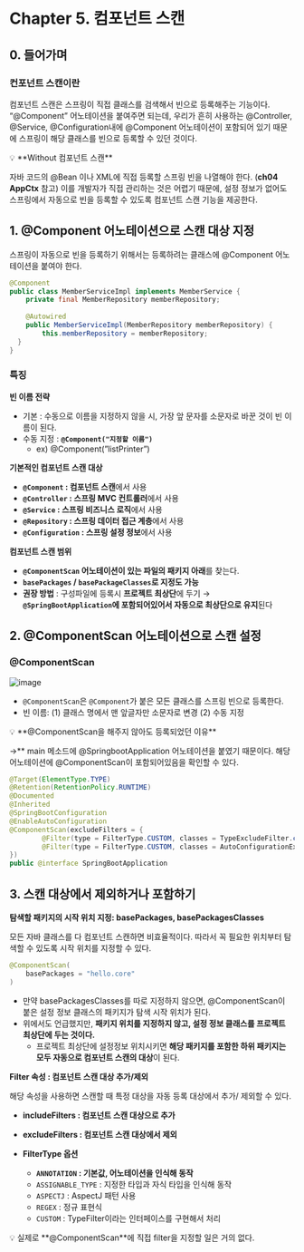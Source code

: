 # Chapter 5. 컴포넌트 스캔

## 0. 들어가며

### 컨포넌트 스캔이란

컴포넌트 스캔은 스프링이 직접 클래스를 검색해서 빈으로 등록해주는 기능이다. 
“@Component” 어노테이션을 붙여주면 되는데, 우리가 흔히 사용하는 @Controller, @Service, @Configuration내에 @Component 어노테이션이 포함되어 있기 때문에 스프링이 해당 클래스를 빈으로 등록할 수 있던 것이다.

<aside>
💡 **Without 컴포넌트 스캔**

자바 코드의 @Bean 이나 XML에 직접 등록할 스프링 빈을 나열해야 한다. (**ch04 AppCtx** 참고)
이를 개발자가 직접 관리하는 것은 어렵기 때문에, 설정 정보가 없어도 스프링에서 자동으로 빈을 등록할 수 있도록 컴포넌트 스캔 기능을 제공한다.

</aside>

## 1. @Component 어노테이션으로 스캔 대상 지정

스프링이 자동으로 빈을 등록하기 위해서는 등록하려는 클래스에 @Component 어노테이션을 붙여야 한다. 

```java
@Component
public class MemberServiceImpl implements MemberService {
    private final MemberRepository memberRepository;
    
    @Autowired
    public MemberServiceImpl(MemberRepository memberRepository) {
        this.memberRepository = memberRepository;
  }
}
```

### 특징

**빈 이름 전략**

- 기본 : 수동으로 이름을 지정하지 않을 시, 가장 앞 문자를 소문자로 바꾼 것이 빈 이름이 된다.
- 수동 지정 : **`@Component("지정할 이름")`**
    - ex) @Component(”listPrinter”)

**기본적인 컴포넌트 스캔 대상**

- **`@Component` : 컴포넌트 스캔**에서 사용
- **`@Controller` : 스프링 MVC 컨트롤러**에서 사용
- **`@Service` : 스프링 비즈니스 로직**에서 사용
- **`@Repository` : 스프링 데이터 접근 계층**에서 사용
- **`@Configuration` : 스프링 설정 정보**에서 사용

**컴포넌트 스캔 범위**

- **`@ComponentScan` 어노테이션이 있는 파일의 패키지 아래**를 찾는다.
- **`basePackages` / `basePackageClasses`로 지정도 가능**
- **권장 방법** : 구성파일에 등록시 **프로젝트 최상단**에 두기 → **`@SpringBootApplication`에 포함되어있어서 자동으로 최상단으로 유지**된다

## 2. @ComponentScan 어노테이션으로 스캔 설정

### @ComponentScan

![image](https://user-images.githubusercontent.com/83508073/232289890-bdcf67a9-fcb0-4f7c-960f-bbfc26b15a7c.png)

- `@ComponentScan`은 `@Component`가 붙은 모든 클래스를 스프링 빈으로 등록한다.
- 빈 이름: (1) 클래스 명에서 맨 앞글자만 소문자로 변경 (2) 수동 지정

<aside>
💡 **@ComponentScan을 해주지 않아도 등록되었던 이유**

→** main 메소드에 @SpringbootApplication 어노테이션을 붙였기 때문이다.
해당 어노테이션에 @ComponentScan이 포함되어있음을 확인할 수 있다.

</aside>

```java
@Target(ElementType.TYPE)
@Retention(RetentionPolicy.RUNTIME)
@Documented
@Inherited
@SpringBootConfiguration
@EnableAutoConfiguration
@ComponentScan(excludeFilters = { 
		@Filter(type = FilterType.CUSTOM, classes = TypeExcludeFilter.class),
		@Filter(type = FilterType.CUSTOM, classes = AutoConfigurationExcludeFilter.class) 
})
public @interface SpringBootApplication
```

## 3. 스캔 대상에서 제외하거나 포함하기

 

**탐색할 패키지의 시작 위치 지정: basePackages, basePackagesClasses**

모든 자바 클래스를 다 컴포넌트 스캔하면 비효율적이다. 따라서 꼭 필요한 위치부터 탐색할 수 있도록 시작 위치를 지정할 수 있다.

```java
@ComponentScan(
    basePackages = "hello.core"
)
```

- 만약 basePackagesClasses를 따로 지정하지 않으면, @ComponentScan이 붙은 설정 정보 클래스의 패키지가 탐색 시작 위치가 된다.
- 위에서도 언급했지만,  **패키지 위치를 지정하지 않고, 설정 정보 클래스를 프로젝트 최상단에 두는 것이다.**
    - 프로젝트 최상단에 설정정보 위치시키면 **해당 패키지를 포함한 하위 패키지는 모두 자동으로 컴포넌트 스캔의 대상**이 된다.

**Filter 속성 : 컴포넌트 스캔 대상 추가/제외**

해당 속성을 사용하면 스캔할 때 특정 대상을 자동 등록 대상에서 추가/ 제외할 수 있다.

- **includeFilters : 컴포넌트 스캔 대상으로 추가**
- **excludeFilters : 컴포넌트 스캔 대상에서 제외**

- **FilterType 옵션**
    - **`ANNOTATION` : 기본값, 어노테이션을 인식해 동작**
    - `ASSIGNABLE_TYPE` : 지정한 타입과 자식 타입을 인식해 동작
    - `ASPECTJ` : AspectJ 패턴 사용
    - `REGEX` : 정규 표현식
    - `CUSTOM` : TypeFilter이라는 인터페이스를 구현해서 처리
    

<aside>
💡 실제로 **@ComponentScan**에 직접 filter을 지정할 일은 거의 없다.

</aside>
